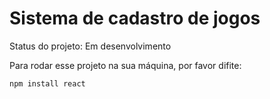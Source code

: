 <h1>Sistema de cadastro de jogos</h1>

Status do projeto: Em desenvolvimento

Para rodar esse projeto na sua máquina, por favor difite:

````
npm install react
````
